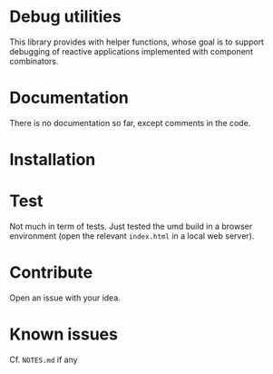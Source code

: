 # Debug utilities
This library provides with helper functions, whose goal is to support debugging of reactive 
applications implemented with component combinators.

# Documentation
There is no documentation so far, except comments in the code.

# Installation

# Test
Not much in term of tests. Just tested the umd build in a browser environment (open the relevant 
`index.html` in a local web server).

# Contribute
Open an issue with your idea.

# Known issues
Cf. `NOTES.md` if any
